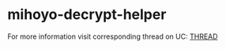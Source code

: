 # mihoyo-decrypt-helper
 For more information visit corresponding thread on UC: [THREAD](https://www.unknowncheats.me/forum/other-mmorpg-and-strategy/582176-honkai-impact-3rd-dumper-decryption-guide.html)
